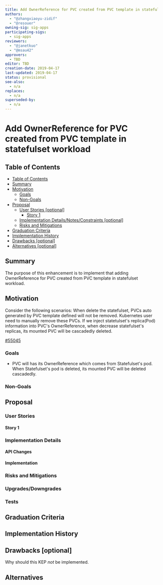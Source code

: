 ```yaml
---
title: Add OwnerReference for PVC created from PVC template in statefulset workload
authors:
  - "@zhangxiaoyu-zidif"
  - "@resouer"
owning-sig: sig-apps
participating-sigs:
  - sig-apps
reviewers:
  - "@janetkuo"
  - "@msau42"
approvers:
  - TBD
editor: TBD
creation-date: 2019-04-17
last-updated: 2019-04-17
status: provisional
see-also:
  - n/a
replaces:
  - n/a
superseded-by:
  - n/a
---
```


# Add OwnerReference for PVC created from PVC template in statefulset workload

## Table of Contents

* [Table of Contents](#table-of-contents)
* [Summary](#summary)
* [Motivation](#motivation)
    * [Goals](#goals)
    * [Non-Goals](#non-goals)
* [Proposal](#proposal)
    * [User Stories [optional]](#user-stories-optional)
      * [Story 1](#story-1)
    * [Implementation Details/Notes/Constraints [optional]](#implementation-detailsnotesconstraints-optional)
    * [Risks and Mitigations](#risks-and-mitigations)
* [Graduation Criteria](#graduation-criteria)
* [Implementation History](#implementation-history)
* [Drawbacks [optional]](#drawbacks-optional)
* [Alternatives [optional]](#alternatives-optional)

[Tools for generating]: https://github.com/ekalinin/github-markdown-toc

## Summary

The purpose of this enhancement is to implement that adding OwnerReference for PVC created from PVC template in statefulset workload.
## Motivation

Consider the following scenarios:
 When delete the statefulset, PVCs auto generated by PVC template defined will not be removed. Kubernetes user need to manually remove these PVCs. If we inject statetulset's replica(Pod) information into PVC's OwnerReference, when decrease statefulset's replicas, its mounted PVC will be cascadedly deleted.

[#55045](https://github.com/kubernetes/kubernetes/issues/55045)

### Goals

* PVC will has its OwnerReference which comes from Statefulset's pod. When Statefulset's pod is deleted, its mounted PVC will be deleted cascadedly.

### Non-Goals


## Proposal

### User Stories

#### Story 1


### Implementation Details

#### API Changes


#### Implementation


### Risks and Mitigations


### Upgrades/Downgrades

### Tests

## Graduation Criteria


## Implementation History


## Drawbacks [optional]

Why should this KEP _not_ be implemented.

## Alternatives


